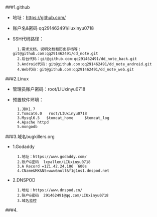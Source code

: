 ###1.github
* 地址：https://github.com/
* 账户名&密码  qq291462491/liuxinyu0718
* SSH代码路径：

		1.需求文档、说明文档和历史存档等：git@github.com:qq291462491/dd_note.git
		2.后台代码：git@github.com:qq291462491/dd_note_back.git
		3.Android代码：git@github.com:qq291462491/dd_note_android.git
		4.Web代码：git@github.com:qq291462491/dd_note_web.git
###2.Linux
* 管理员账户密码：root/LIUxinyu0718
* 预置软件环境：
		
		1.JDK1.7
		2.Tomcat6.0   root/LIUxinyu0718
		3.Mysql6.5   $tomcat_home     $tomcat_log
		4.Apache httpd
		5.mongodb
###3.域名bugkillers.org
* 1.Godaddy

		1.地址：https://www.godaddy.com/
		2.账户&密码  lxyallen/LIUxinyu0718
		3.A Record =121.42.24.106  600s
		4.CName&MX&NS=www&null&f1g1ns1.dnspod.net
* 2.DNSPOD


		1.地址：https://www.dnspod.cn/
		2.账户&密码  291462491@qq.com/LIUxinyu0718
		3.域名监控
###4.	